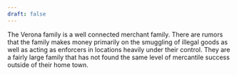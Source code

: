 ```yaml
---
draft: false
---
```

The Verona family is a well connected merchant family. There are rumors that the family makes money primarily on the smuggling of illegal goods as well as acting as enforcers in locations heavily under their control. They are a fairly large family that has not found the same level of mercantile success outside of their home town.
